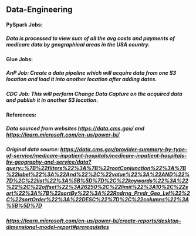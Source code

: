 ## Data-Engineering

#### PySpark Jobs:
##### Data is processed to view sum of all the avg costs and payments of medicare data by geographical areas in the USA country.

#### Glue Jobs:
##### AnP Job: Create a data pipeline which will acquire data from one S3 location and load it into another location after adding dates.
##### CDC Job: This will perform Change Data Capture on the acquired data and publish it in another S3 location.

#### References: 
##### Data sourced from websites https://data.cms.gov/ and https://learn.microsoft.com/en-us/power-bi/
##### Original data source: https://data.cms.gov/provider-summary-by-type-of-service/medicare-inpatient-hospitals/medicare-inpatient-hospitals-by-geography-and-service/data?query=%7B%22filters%22%3A%7B%22rootConjunction%22%3A%7B%22label%22%3A%22And%22%2C%22value%22%3A%22AND%22%7D%2C%22list%22%3A%5B%5D%7D%2C%22keywords%22%3A%22%22%2C%22offset%22%3A26250%2C%22limit%22%3A10%2C%22sort%22%3A%7B%22sortBy%22%3A%22Rndrng_Prvdr_Geo_Lvl%22%2C%22sortOrder%22%3A%22DESC%22%7D%2C%22columns%22%3A%5B%5D%7D
##### https://learn.microsoft.com/en-us/power-bi/create-reports/desktop-dimensional-model-report#prerequisites